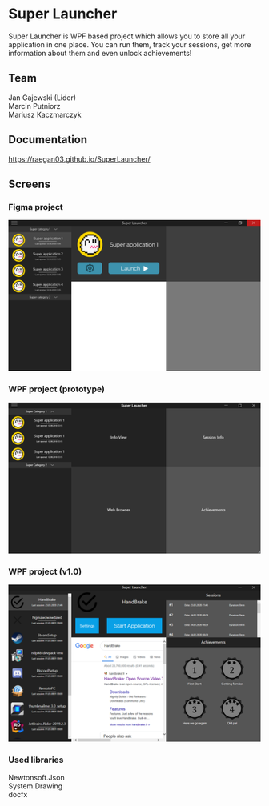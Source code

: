 # Super Launcher

Super Launcher is WPF based project which allows you to store all your application in one place. You can run them, track your sessions, get more information about them and even unlock achievements!

## Team

Jan Gajewski (Lider) <br>
Marcin Putniorz <br>
Mariusz Kaczmarczyk <br>

## Documentation

https://raegan03.github.io/SuperLauncher/

## Screens

### Figma project
![Main Window](Screens/MainWindow.png)

### WPF project (prototype)
![Main Window WPF](Screens/MainWindowWPF_fix.png)

### WPF project (v1.0)
![Main Window WPF New](Screens/MainWindowWPF_New.png)

### Used libraries

Newtonsoft.Json<br>
System.Drawing<br>
docfx
